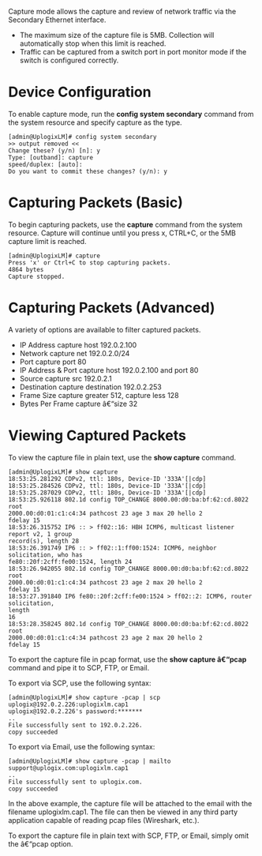 <!-- 5.4 -->

Capture mode allows the capture and review of network traffic via the Secondary Ethernet interface.

* The maximum size of the capture file is 5MB. Collection will automatically stop when this limit is reached.
* Traffic can be captured from a switch port in port monitor mode if the switch is configured correctly.

# Device Configuration

To enable capture mode, run the **config system secondary** command from the system resource and specify capture as the type.

```
[admin@UplogixLM]# config system secondary
>> output removed <<
Change these? (y/n) [n]: y
Type: [outband]: capture
speed/duplex: [auto]:
Do you want to commit these changes? (y/n): y
```

# Capturing Packets (Basic)

To begin capturing packets, use the **capture** command from the system resource. Capture will continue until you press x, CTRL+C, or the 5MB capture limit is reached.

```
[admin@UplogixLM]# capture
Press 'x' or Ctrl+C to stop capturing packets.
4864 bytes
Capture stopped.
```

# Capturing Packets (Advanced)

A variety of options are available to filter captured packets.

 - IP Address capture host 192.0.2.100
 - Network capture net 192.0.2.0/24
 - Port capture port 80
 - IP Address & Port capture host 192.0.2.100 and port 80
 - Source capture src 192.0.2.1
 - Destination capture destination 192.0.2.253
 - Frame Size capture greater 512, capture less 128
 - Bytes Per Frame capture â€“size 32

# Viewing Captured Packets

To view the capture file in plain text, use the **show capture** command.

```
[admin@UplogixLM]# show capture
18:53:25.281292 CDPv2, ttl: 180s, Device-ID '333A'[|cdp]
18:53:25.284526 CDPv2, ttl: 180s, Device-ID '333A'[|cdp]
18:53:25.287029 CDPv2, ttl: 180s, Device-ID '333A'[|cdp]
18:53:25.926118 802.1d config TOP_CHANGE 8000.00:d0:ba:bf:62:cd.8022 root
2000.00:d0:01:c1:c4:34 pathcost 23 age 3 max 20 hello 2
fdelay 15
18:53:26.315752 IP6 :: > ff02::16: HBH ICMP6, multicast listener report v2, 1 group
record(s), length 28
18:53:26.391749 IP6 :: > ff02::1:ff00:1524: ICMP6, neighbor solicitation, who has
fe80::20f:2cff:fe00:1524, length 24
18:53:26.942055 802.1d config TOP_CHANGE 8000.00:d0:ba:bf:62:cd.8022 root
2000.00:d0:01:c1:c4:34 pathcost 23 age 2 max 20 hello 2
fdelay 15
18:53:27.391840 IP6 fe80::20f:2cff:fe00:1524 > ff02::2: ICMP6, router solicitation,
length
16
18:53:28.358245 802.1d config TOP_CHANGE 8000.00:d0:ba:bf:62:cd.8022 root
2000.00:d0:01:c1:c4:34 pathcost 23 age 2 max 20 hello 2
fdelay 15
```

To export the capture file in pcap format, use the **show capture â€“pcap** command and pipe it to SCP, FTP, or Email.

To export via SCP, use the following syntax:

```
[admin@UplogixLM]# show capture -pcap | scp uplogix@192.0.2.226:uplogixlm.cap1
uplogix@192.0.2.226's password:*******
..
File successfully sent to 192.0.2.226.
copy succeeded
```

To export via Email, use the following syntax:
```
[admin@UplogixLM]# show capture -pcap | mailto support@uplogix.com:uplogixlm.cap1
..
File successfully sent to uplogix.com.
copy succeeded
```

In the above example, the capture file will be attached to the email with the filename uplogixlm.cap1. The file can then be viewed in any third party application capable of reading pcap files (Wireshark, etc.).

To export the capture file in plain text with SCP, FTP, or Email, simply omit the â€“pcap option.